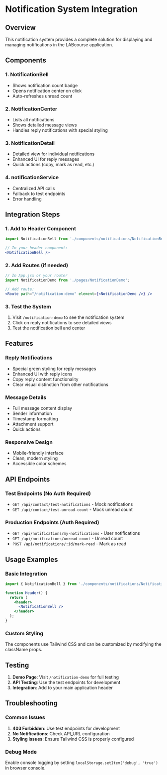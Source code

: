 # Notification System Integration

## Overview
This notification system provides a complete solution for displaying and managing notifications in the LABcourse application.

## Components

### 1. NotificationBell
- Shows notification count badge
- Opens notification center on click
- Auto-refreshes unread count

### 2. NotificationCenter
- Lists all notifications
- Shows detailed message views
- Handles reply notifications with special styling

### 3. NotificationDetail
- Detailed view for individual notifications
- Enhanced UI for reply messages
- Quick actions (copy, mark as read, etc.)

### 4. notificationService
- Centralized API calls
- Fallback to test endpoints
- Error handling

## Integration Steps

### 1. Add to Header Component
```jsx
import NotificationBell from './components/notifications/NotificationBell';

// In your header component:
<NotificationBell />
```

### 2. Add Routes (if needed)
```jsx
// In App.jsx or your router
import NotificationDemo from './pages/NotificationDemo';

// Add route:
<Route path="/notification-demo" element={<NotificationDemo />} />
```

### 3. Test the System
1. Visit `/notification-demo` to see the notification system
2. Click on reply notifications to see detailed views
3. Test the notification bell and center

## Features

### Reply Notifications
- Special green styling for reply messages
- Enhanced UI with reply icons
- Copy reply content functionality
- Clear visual distinction from other notifications

### Message Details
- Full message content display
- Sender information
- Timestamp formatting
- Attachment support
- Quick actions

### Responsive Design
- Mobile-friendly interface
- Clean, modern styling
- Accessible color schemes

## API Endpoints

### Test Endpoints (No Auth Required)
- `GET /api/contact/test-notifications` - Mock notifications
- `GET /api/contact/test-unread-count` - Mock unread count

### Production Endpoints (Auth Required)
- `GET /api/notifications/my-notifications` - User notifications
- `GET /api/notifications/unread-count` - Unread count
- `POST /api/notifications/:id/mark-read` - Mark as read

## Usage Examples

### Basic Integration
```jsx
import { NotificationBell } from './components/notifications/NotificationBell';

function Header() {
  return (
    <header>
      <NotificationBell />
    </header>
  );
}
```

### Custom Styling
The components use Tailwind CSS and can be customized by modifying the className props.

## Testing

1. **Demo Page**: Visit `/notification-demo` for full testing
2. **API Testing**: Use the test endpoints for development
3. **Integration**: Add to your main application header

## Troubleshooting

### Common Issues
1. **403 Forbidden**: Use test endpoints for development
2. **No Notifications**: Check API_URL configuration
3. **Styling Issues**: Ensure Tailwind CSS is properly configured

### Debug Mode
Enable console logging by setting `localStorage.setItem('debug', 'true')` in browser console.

